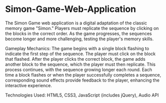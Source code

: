 # Simon-Game-Web-Application
The Simon Game web application is a digital adaptation of the classic memory game "Simon." Players must replicate the sequence by clicking on the blocks in the correct order. As the game progresses, the sequences become longer and more challenging, testing the player's memory skills.

Gameplay Mechanics: The game begins with a single block flashing to indicate the first step of the sequence. The player must click on the block that flashed. After the player clicks the correct block, the game adds another block to the sequence, which the player must then replicate. This process continues, with the sequence growing longer each round.
Each time a block flashes or when the player successfully completes a sequence, corresponding sound effects provide feedback to the player, enhancing the interactive experience.

Technologies Used: HTML5, CSS3, JavaScript (includes jQuery), Audio API

